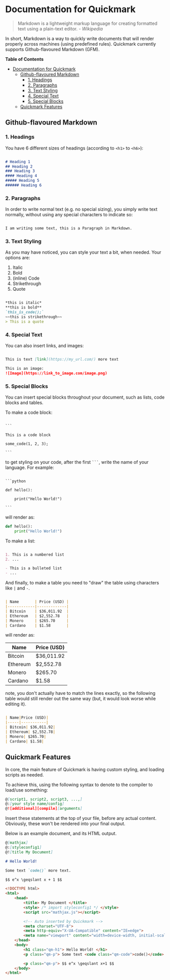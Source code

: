 # Documentation for Quickmark

> Markdown is a lightweight markup language for creating formatted text using a plain-text editor.
> *- Wikipedia*

In short, Markdown is a way to quickly write documents that will render properly across machines (using predefined rules). Quickmark currently supports Github-flavoured Markdown (GFM).

**Table of Contents**

- [Documentation for Quickmark](#documentation-for-quickmark)
  - [Github-flavoured Markdown](#github-flavoured-markdown)
    - [1. Headings](#1-headings)
    - [2. Paragraphs](#2-paragraphs)
    - [3. Text Styling](#3-text-styling)
    - [4. Special Text](#4-special-text)
    - [5. Special Blocks](#5-special-blocks)
  - [Quickmark Features](#quickmark-features)

<a name="gfm"></a>

## Github-flavoured Markdown

### 1. Headings

You have 6 different sizes of headings (according to `<h1>` to `<h6>`):

```markdown

# Heading 1
## Heading 2
### Heading 3
#### Heading 4
##### Heading 5
###### Heading 6

```

### 2. Paragraphs

In order to write normal text (e.g. no special sizing), you simply write text normally, without using any special characters to indicate so:

```markdown

I am writing some text, this is a Paragraph in Markdown.

```

### 3. Text Styling

As you may have noticed, you can style your text a bit, when needed. Your options are:

1. Italic
2. Bold
3. (inline) Code
4. Strikethrough
5. Quote

```markdown

*this is italic*
**this is bold**
`this_is_code();`
~~this is strikethrough~~
> This is a quote

```

### 4. Special Text

You can also insert links, and images:

```markdown

This is text [link](https://my_url.com/) more text

This is an image:
![Image](https://link_to_image.com/image.png)
```

### 5. Special Blocks

You can insert special blocks throughout your document, such as lists, code blocks and tables.

To make a code block:

<code>
``` <br>
This is a code block <br>
some_code(1, 2, 3); <br>
```
</code>

to get styling on your code, after the first <code>```</code>, write the name of your language. For example:

<code>
```python <br>
def hello(): <br>
    print("Hello World!") <br>
```
</code>

will render as:

```python
def hello(): 
    print("Hello World!") 
```

To make a list:

```markdown

1. This is a numbered list
2. ...

- This is a bulleted list
- ...
```

And finally, to make a table you need to "draw" the table using characters like `|` and `-`.

```markdown

| Name       | Price (USD) |
|------------|-------------|
| Bitcoin    | $36,011.92  |
| Ethereum   | $2,552.78   |
| Monero     | $265.70     |
| Cardano    | $1.58       |

```

will render as:

| Name       | Price (USD) |
|------------|-------------|
| Bitcoin    | $36,011.92  |
| Ethereum   | $2,552.78   |
| Monero     | $265.70     |
| Cardano    | $1.58       |

note, you don't actually have to match the lines exactly, so the following table would still render out the same way (but, it would look worse while editing it).

```markdown

| Name|Price (USD)|
|-----|-----------|
| Bitcoin| $36,011.92|
| Ethereum| $2,552.78|
| Monero| $265.70|
| Cardano| $1.58|

```

## Quickmark Features

In core, the main feature of Quickmark is having custom styling, and loading scripts as needed.

To achieve this, using the following syntax to denote to the compiler to load/use something:

```markdown
@[script1, script2, script3, ...,]
@:[your style name/config]
@![additional][compile][arguments]
```

Insert these statements at the top of your file, before any actual content. Obviously, these won't be rendered into your final output.

Below is an example document, and its HTML output.

```markdown
@[mathjax]
@:[styleconfig1]
@![title My Document]

# Hello World!

Some text `code()` more text.

$$ e^x \geqslant x + 1 $$

```

```html
<!DOCTYPE html>
<html>
    <head>
        <title> My Document </title>
        <style> /* import styleconfig1 */ </style>
        <script src="mathjax.js"></script>

        <!-- Auto inserted by Quickmark -->
        <meta charset="UTF-8">
        <meta http-equiv="X-UA-Compatible" content="IE=edge">
        <meta name="viewport" content="width=device-width, initial-scale=1.0">
    </head>
    <body>
        <h1 class="qm-h1"> Hello World! </h1>
        <p class="qm-p"> Some text <code class="qm-code">code()</code> more text. </p>

        <p class="qm-p"> $$ e^x \geqslant x+1 $$
    </body>
</html>
```
